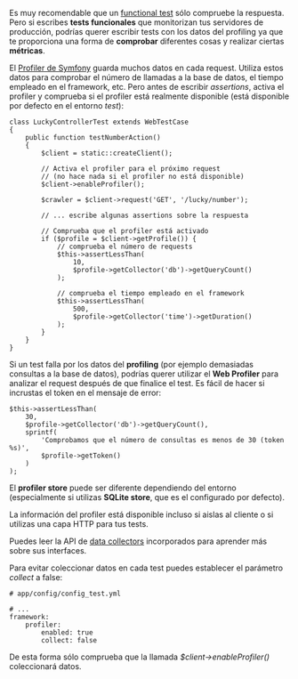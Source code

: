 Es muy recomendable que un [functional test](https://diego.com.es/functional-tests-en-symfony) sólo compruebe la respuesta. Pero si escribes **tests funcionales** que monitorizan tus servidores de producción, podrías querer escribir tests con los datos del profiling ya que te proporciona una forma de **comprobar** diferentes cosas y realizar ciertas **métricas**.

El [Profiler de Symfony](http://symfony.com/doc/current/cookbook/profiler/index.html) guarda muchos datos en cada request. Utiliza estos datos para comprobar el número de llamadas a la base de datos, el tiempo empleado en el framework, etc. Pero antes de escribir _assertions_, activa el profiler y comprueba si el profiler está realmente disponible (está disponible por defecto en el entorno _test_):

```
class LuckyControllerTest extends WebTestCase
{
    public function testNumberAction()
    {
        $client = static::createClient();

        // Activa el profiler para el próximo request
        // (no hace nada si el profiler no está disponible)
        $client->enableProfiler();

        $crawler = $client->request('GET', '/lucky/number');

        // ... escribe algunas assertions sobre la respuesta

        // Comprueba que el profiler está activado
        if ($profile = $client->getProfile()) {
            // comprueba el número de requests
            $this->assertLessThan(
                10,
                $profile->getCollector('db')->getQueryCount()
            );

            // comprueba el tiempo empleado en el framework
            $this->assertLessThan(
                500,
                $profile->getCollector('time')->getDuration()
            );
        }
    }
}
```

Si un test falla por los datos del **profiling** (por ejemplo demasiadas consultas a la base de datos), podrías querer utilizar el **Web Profiler** para analizar el request después de que finalice el test. Es fácil de hacer si incrustas el token en el mensaje de error:

```
$this->assertLessThan(
    30,
    $profile->getCollector('db')->getQueryCount(),
    sprintf(
        'Comprobamos que el número de consultas es menos de 30 (token %s)',
        $profile->getToken()
    )
);
```

El **profiler store** puede ser diferente dependiendo del entorno (especialmente si utilizas **SQLite store**, que es el configurado por defecto).

La información del profiler está disponible incluso si aislas al cliente o si utilizas una capa HTTP para tus tests.

Puedes leer la API de [data collectors](http://symfony.com/doc/current/cookbook/profiler/data_collector.html) incorporados para aprender más sobre sus interfaces.

Para evitar coleccionar datos en cada test puedes establecer el parámetro _collect_ a false:

```
# app/config/config_test.yml

# ...
framework:
    profiler:
        enabled: true
        collect: false
```

De esta forma sólo comprueba que la llamada _$client->enableProfiler()_ coleccionará datos.